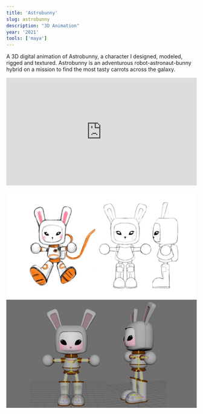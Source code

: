 ```yaml
---
title: 'Astrobunny'
slug: astrobunny
description: "3D Animation"
year: '2021'
tools: ['maya']
---
```


A 3D digital animation of Astrobunny, a character I designed, modeled, rigged and textured. Astrobunny is an adventurous robot-astronaut-bunny hybrid on a mission to find the most tasty carrots across the galaxy.
<div class="w-full">
<div style="padding:56.25% 0 0 0;position:relative;"><iframe src="https://player.vimeo.com/video/1002278016?badge=0&amp;autopause=0&amp;player_id=0&amp;app_id=58479" frameborder="0" allow="autoplay; fullscreen; picture-in-picture; clipboard-write" style="position:absolute;top:0;left:0;width:100%;height:100%;" title="Astrobunny's Adventure"></iframe></div><script src="https://player.vimeo.com/api/player.js"></script></div>

![sketch](../../assets/projects/astrobunny/1sketches.jpg)
![sketch](../../assets/projects/astrobunny/model.jpg)